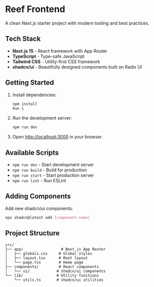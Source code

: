 # Reef Frontend

A clean Next.js starter project with modern tooling and best practices.

## Tech Stack

- **Next.js 15** - React framework with App Router
- **TypeScript** - Type-safe JavaScript
- **Tailwind CSS** - Utility-first CSS framework
- **shadcn/ui** - Beautifully designed components built on Radix UI

## Getting Started

1. Install dependencies:
   ```bash
   npm install
   bun i
   ```

2. Run the development server:
   ```bash
   npm run dev
   ```

3. Open [http://localhost:3000](http://localhost:3000) in your browser.

## Available Scripts

- `npm run dev` - Start development server
- `npm run build` - Build for production
- `npm run start` - Start production server
- `npm run lint` - Run ESLint

## Adding Components

Add new shadcn/ui components:
```bash
npx shadcn@latest add [component-name]
```

## Project Structure

```
src/
├── app/                 # Next.js App Router
│   ├── globals.css     # Global styles
│   ├── layout.tsx      # Root layout
│   └── page.tsx        # Home page
├── components/         # React components
│   └── ui/            # shadcn/ui components
└── lib/               # Utility functions
    └── utils.ts       # shadcn/ui utilities
```